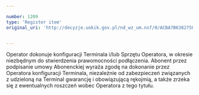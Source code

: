 ```yaml
---

number: 1209
type: 'Register item'
original_uri: 'http://decyzje.uokik.gov.pl/nd_wz_um.nsf/0/ACBA7B6382750725C12573530041A270?OpenDocument'


---
```


Operator dokonuje konfiguracji Terminala i/lub Sprzętu Operatora, w okresie niezbędnym do stwierdzenia prawomocności podłączenia. Abonent przez podpisanie umowy Abonenckiej wyraża zgodę na dokonanie przez Operatora konfiguracji Terminala, niezależnie od zabezpieczeń związanych z udzieloną na Terminal gwarancję i obowiązującą rękojmią, a także zrzeka się z ewentualnych roszczeń wobec Operatora z tego tytułu.
